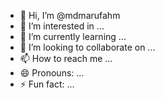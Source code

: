 - 👋 Hi, I’m @mdmarufahm
- 👀 I’m interested in ...
- 🌱 I’m currently learning ...
- 💞️ I’m looking to collaborate on ...
- 📫 How to reach me ...
- 😄 Pronouns: ...
- ⚡ Fun fact: ...

<!---
mdmarufahm/mdmarufahm is a ✨ special ✨ repository because its `README.md` (this file) appears on your GitHub profile.
You can click the Preview link to take a look at your changes.
--->

